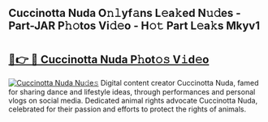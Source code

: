 ## Cuccinotta Nuda O𝚗𝚕yf𝚊ns L𝚎a𝚔ed N𝚞𝚍es - Part-JAR P𝚑𝚘tos Vi𝚍𝚎o - H𝚘𝚝 Part L𝚎a𝚔s Mkyv1

# <h2><a href="http://kfdq27.oniu.top/?m=Cuccinotta+Nuda">🔗👉 🔴 Cuccinotta Nuda P𝚑ot𝚘𝚜 V𝚒d𝚎o</a></h2>

[![Cuccinotta Nuda Nu𝚍e𝚜](https://i.imgur.com/0qMVB7G.gif)](http://kfdq27.oniu.top/?m=Cuccinotta+Nuda)
Digital content creator Cuccinotta Nuda, famed for sharing dance and lifestyle ideas, through performances and personal vlogs on social media. Dedicated animal rights advocate Cuccinotta Nuda, celebrated for their passion and efforts to protect the rights of animals.  
